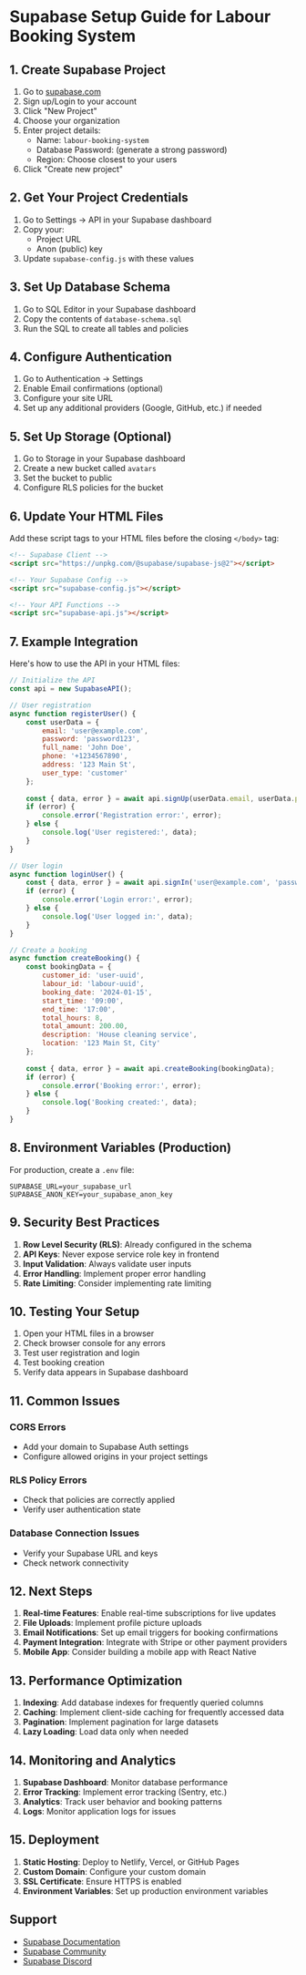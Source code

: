 # Supabase Setup Guide for Labour Booking System

## 1. Create Supabase Project

1. Go to [supabase.com](https://supabase.com)
2. Sign up/Login to your account
3. Click "New Project"
4. Choose your organization
5. Enter project details:
   - Name: `labour-booking-system`
   - Database Password: (generate a strong password)
   - Region: Choose closest to your users
6. Click "Create new project"

## 2. Get Your Project Credentials

1. Go to Settings → API in your Supabase dashboard
2. Copy your:
   - Project URL
   - Anon (public) key
3. Update `supabase-config.js` with these values

## 3. Set Up Database Schema

1. Go to SQL Editor in your Supabase dashboard
2. Copy the contents of `database-schema.sql`
3. Run the SQL to create all tables and policies

## 4. Configure Authentication

1. Go to Authentication → Settings
2. Enable Email confirmations (optional)
3. Configure your site URL
4. Set up any additional providers (Google, GitHub, etc.) if needed

## 5. Set Up Storage (Optional)

1. Go to Storage in your Supabase dashboard
2. Create a new bucket called `avatars`
3. Set the bucket to public
4. Configure RLS policies for the bucket

## 6. Update Your HTML Files

Add these script tags to your HTML files before the closing `</body>` tag:

```html
<!-- Supabase Client -->
<script src="https://unpkg.com/@supabase/supabase-js@2"></script>

<!-- Your Supabase Config -->
<script src="supabase-config.js"></script>

<!-- Your API Functions -->
<script src="supabase-api.js"></script>
```

## 7. Example Integration

Here's how to use the API in your HTML files:

```javascript
// Initialize the API
const api = new SupabaseAPI();

// User registration
async function registerUser() {
    const userData = {
        email: 'user@example.com',
        password: 'password123',
        full_name: 'John Doe',
        phone: '+1234567890',
        address: '123 Main St',
        user_type: 'customer'
    };
    
    const { data, error } = await api.signUp(userData.email, userData.password, userData);
    if (error) {
        console.error('Registration error:', error);
    } else {
        console.log('User registered:', data);
    }
}

// User login
async function loginUser() {
    const { data, error } = await api.signIn('user@example.com', 'password123');
    if (error) {
        console.error('Login error:', error);
    } else {
        console.log('User logged in:', data);
    }
}

// Create a booking
async function createBooking() {
    const bookingData = {
        customer_id: 'user-uuid',
        labour_id: 'labour-uuid',
        booking_date: '2024-01-15',
        start_time: '09:00',
        end_time: '17:00',
        total_hours: 8,
        total_amount: 200.00,
        description: 'House cleaning service',
        location: '123 Main St, City'
    };
    
    const { data, error } = await api.createBooking(bookingData);
    if (error) {
        console.error('Booking error:', error);
    } else {
        console.log('Booking created:', data);
    }
}
```

## 8. Environment Variables (Production)

For production, create a `.env` file:

```
SUPABASE_URL=your_supabase_url
SUPABASE_ANON_KEY=your_supabase_anon_key
```

## 9. Security Best Practices

1. **Row Level Security (RLS)**: Already configured in the schema
2. **API Keys**: Never expose service role key in frontend
3. **Input Validation**: Always validate user inputs
4. **Error Handling**: Implement proper error handling
5. **Rate Limiting**: Consider implementing rate limiting

## 10. Testing Your Setup

1. Open your HTML files in a browser
2. Check browser console for any errors
3. Test user registration and login
4. Test booking creation
5. Verify data appears in Supabase dashboard

## 11. Common Issues

### CORS Errors
- Add your domain to Supabase Auth settings
- Configure allowed origins in your project settings

### RLS Policy Errors
- Check that policies are correctly applied
- Verify user authentication state

### Database Connection Issues
- Verify your Supabase URL and keys
- Check network connectivity

## 12. Next Steps

1. **Real-time Features**: Enable real-time subscriptions for live updates
2. **File Uploads**: Implement profile picture uploads
3. **Email Notifications**: Set up email triggers for booking confirmations
4. **Payment Integration**: Integrate with Stripe or other payment providers
5. **Mobile App**: Consider building a mobile app with React Native

## 13. Performance Optimization

1. **Indexing**: Add database indexes for frequently queried columns
2. **Caching**: Implement client-side caching for frequently accessed data
3. **Pagination**: Implement pagination for large datasets
4. **Lazy Loading**: Load data only when needed

## 14. Monitoring and Analytics

1. **Supabase Dashboard**: Monitor database performance
2. **Error Tracking**: Implement error tracking (Sentry, etc.)
3. **Analytics**: Track user behavior and booking patterns
4. **Logs**: Monitor application logs for issues

## 15. Deployment

1. **Static Hosting**: Deploy to Netlify, Vercel, or GitHub Pages
2. **Custom Domain**: Configure your custom domain
3. **SSL Certificate**: Ensure HTTPS is enabled
4. **Environment Variables**: Set up production environment variables

## Support

- [Supabase Documentation](https://supabase.com/docs)
- [Supabase Community](https://github.com/supabase/supabase/discussions)
- [Supabase Discord](https://discord.supabase.com) 